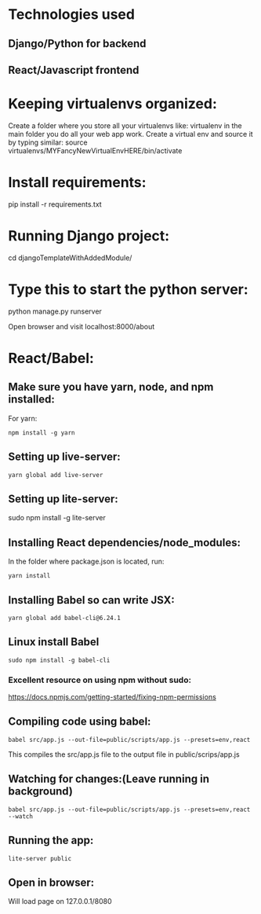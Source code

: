 # Technologies used
## Django/Python for backend
## React/Javascript frontend

# Keeping virtualenvs organized:
Create a folder where you store all your virtualenvs like:
virtualenv in the main folder you do all your web app work. 
Create a virtual env and source it by typing similar:
source virtualenvs/MYFancyNewVirtualEnvHERE/bin/activate

# Install requirements:
pip install -r requirements.txt

# Running Django project:
cd djangoTemplateWithAddedModule/

# Type this to start the python server:
python manage.py runserver

Open browser and visit localhost:8000/about

# React/Babel:
## Make sure you have yarn, node, and npm installed:
For yarn:
```
npm install -g yarn
```

## Setting up live-server:
```
yarn global add live-server
```

## Setting up lite-server:
sudo npm install -g lite-server

## Installing React dependencies/node_modules:
In the folder where package.json is located, run:
```
yarn install
```

## Installing Babel so can write JSX:
```
yarn global add babel-cli@6.24.1
```

## Linux install Babel
```
sudo npm install -g babel-cli
```

### Excellent resource on using npm without sudo:
https://docs.npmjs.com/getting-started/fixing-npm-permissions

## Compiling  code using babel:
```
babel src/app.js --out-file=public/scripts/app.js --presets=env,react
```
This compiles the src/app.js file to the output file in public/scrips/app.js

## Watching for changes:(Leave running in background)
```
babel src/app.js --out-file=public/scripts/app.js --presets=env,react --watch
```

## Running the app:
```
lite-server public
```

## Open in browser:
Will load page on 127.0.0.1/8080













